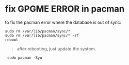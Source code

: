 # fix GPGME ERROR in pacman


to fix the pacman error where the database is out of sync:

```shell
sudo rm /var/lib/pacman/sync/*
sudo rm /var/lib/pacman/sync/* -rf
reboot
```

> after rebooting, just update the system.  

```shell
 sudo pacman -Syu
```
